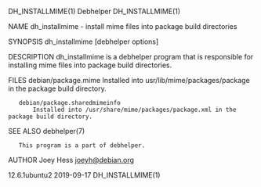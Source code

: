 DH_INSTALLMIME(1)                              Debhelper                             DH_INSTALLMIME(1)

NAME
       dh_installmime - install mime files into package build directories

SYNOPSIS
       dh_installmime [debhelper options]

DESCRIPTION
       dh_installmime is a debhelper program that is responsible for installing mime files into
       package build directories.

FILES
       debian/package.mime
           Installed into usr/lib/mime/packages/package in the package build directory.

       debian/package.sharedmimeinfo
           Installed into /usr/share/mime/packages/package.xml in the package build directory.

SEE ALSO
       debhelper(7)

       This program is a part of debhelper.

AUTHOR
       Joey Hess <joeyh@debian.org>

12.6.1ubuntu2                                 2019-09-17                             DH_INSTALLMIME(1)
